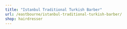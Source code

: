 ```yaml
---
title: "Istanbul Traditional Turkish Barber"
url: /eastbourne/istanbul-traditional-turkish-barber/
shop: hairdresser
---
```

